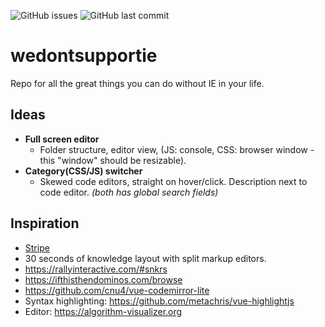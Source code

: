 ![GitHub issues](https://img.shields.io/github/issues/Curzey/wedontsupportie.svg)
![GitHub last commit](https://img.shields.io/github/last-commit/Curzey/wedontsupportie.svg)

# wedontsupportie
Repo for all the great things you can do without IE in your life.

## Ideas
- **Full screen editor**
  - Folder structure, editor view, (JS: console, CSS: browser window - this "window" should be resizable).
- **Category(CSS/JS) switcher**
  - Skewed code editors, straight on hover/click. Description next to code editor.
*(both has global search fields)*

## Inspiration
- [Stripe](https://stripe.com/en-dk)
- 30 seconds of knowledge layout with split markup editors.
- https://rallyinteractive.com/#snkrs
- https://ifthisthendominos.com/browse
- https://github.com/cnu4/vue-codemirror-lite
- Syntax highlighting: https://github.com/metachris/vue-highlightjs
- Editor: https://algorithm-visualizer.org

